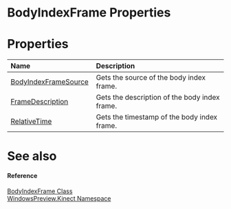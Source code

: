 BodyIndexFrame Properties  
=========================  

<span id="publicpropertiesSection"></span>

Properties  
==========  

<table>
<colgroup>
<col width="30%" />
<col width="60%" />
</colgroup>
<thead>
<tr class="header">
<th align="left">Name</th>
<th align="left">Description</th>
</tr>
</thead>
<tbody>
<tr class="odd">
<td align="left"><a href="Properties/BodyIndexFrameSource.md">BodyIndexFrameSource</a></td>
<td align="left">Gets the source of the body index frame.</td>
</tr>
<tr class="even">
<td align="left"><a href="Properties/FrameDescription_Property.md">FrameDescription</a></td>
<td align="left">Gets the description of the body index frame.</td>
</tr>
<tr class="odd">
<td align="left"><a href="Properties/RelativeTime_Property.md">RelativeTime</a></td>
<td align="left">Gets the timestamp of the body index frame.</td>
</tr>
</tbody>
</table>

<span id="ID4EI"></span>

See also  
========  

<span id="ID4EK"></span>
#### Reference  

[BodyIndexFrame Class](../BodyIndexFrame_Class.md)  
 [WindowsPreview.Kinect Namespace](../../Kinect.md)  



<!--Please do not edit the data in the comment block below.-->
<!--
TOCTitle : BodyIndexFrame Properties
RLTitle : BodyIndexFrame Properties
KeywordK : BodyIndexFrame class, properties
KeywordA : Properties.T:WindowsPreview.Kinect.BodyIndexFrame
AssetID : Properties.T:WindowsPreview.Kinect.BodyIndexFrame
Locale : en-us
CommunityContent : 1
TargetOS : Windows
TopicType : kbSyntax
DocSet : K4Wv2
ProjType : K4Wv2Proj
Technology : Kinect for Windows
Product : Kinect for Windows SDK v2
productversion : 20
-->
